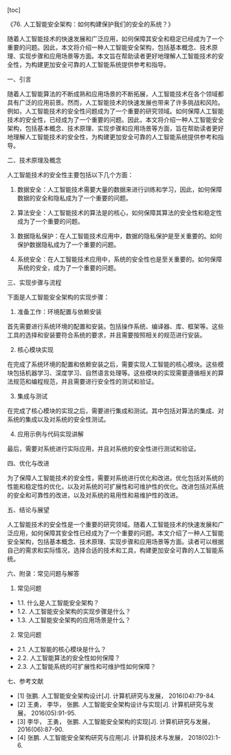 
[toc]                    
                
                
《76. 人工智能安全架构：如何构建保护我们的安全的系统？》

随着人工智能技术的快速发展和广泛应用，如何保障其安全和稳定已经成为了一个重要的问题。因此，本文将介绍一种人工智能安全架构，包括基本概念、技术原理、实现步骤和应用场景等方面。本文旨在帮助读者更好地理解人工智能技术的安全性，为构建更加安全可靠的人工智能系统提供参考和指导。

一、引言

随着人工智能算法的不断成熟和应用场景的不断拓展，人工智能技术在各个领域都具有广泛的应用前景。然而，人工智能技术的快速发展也带来了许多挑战和风险。例如，人工智能技术的安全性问题成为了一个重要的研究领域。如何保障人工智能技术的安全性，已经成为了一个重要的问题。因此，本文将介绍一种人工智能安全架构，包括基本概念、技术原理、实现步骤和应用场景等方面，旨在帮助读者更好地理解人工智能技术的安全性，为构建更加安全可靠的人工智能系统提供参考和指导。

二、技术原理及概念

人工智能技术的安全性主要包括以下几个方面：

1. 数据安全：人工智能技术需要大量的数据来进行训练和学习，因此，如何保障数据的安全和隐私成为了一个重要的问题。

2. 算法安全：人工智能技术的算法是的核心，如何保障其算法的安全性和稳定性成为了一个重要的问题。

3. 数据隐私保护：在人工智能技术应用中，数据的隐私保护是至关重要的。如何保护数据隐私成为了一个重要的问题。

4. 系统安全：在人工智能技术应用中，系统的安全性也是至关重要的。如何保障系统的安全，成为了一个重要的问题。

三、实现步骤与流程

下面是人工智能安全架构的实现步骤：

1. 准备工作：环境配置与依赖安装

首先需要进行系统环境的配置和安装。包括操作系统、编译器、库、框架等。这些工具的选择和安装要符合系统的要求，并且需要按照相关的规范进行安装。

2. 核心模块实现

在完成了系统环境的配置和依赖安装之后，需要实现人工智能的核心模块。这些模块包括机器学习、深度学习、自然语言处理等。这些模块的实现需要遵循相关的算法规范和编程规范，并且需要进行安全性的测试和验证。

3. 集成与测试

在完成了核心模块的实现之后，需要进行集成和测试。其中包括对算法的集成、对系统的集成以及对系统的安全性测试。

4. 应用示例与代码实现讲解

最后，需要对系统进行实际应用，并且对系统的安全性进行测试和验证。

四、优化与改进

为了保障人工智能技术的安全性，需要对系统进行优化和改进。优化包括对系统的性能和稳定性的优化，以及对系统的可扩展性和可维护性的优化。改进包括对系统的安全和可靠性的改进，以及对系统的易用性和易维护性的改进。

五、结论与展望

人工智能技术的安全性是一个重要的研究领域。随着人工智能技术的快速发展和广泛应用，如何保障其安全性已经成为了一个重要的问题。本文介绍了一种人工智能安全架构，包括基本概念、技术原理、实现步骤和应用场景等方面。读者可以根据自己的需求和实际情况，选择合适的技术和工具，构建更加安全可靠的人工智能系统。

六、附录：常见问题与解答

1. 常见问题

- 1.1. 什么是人工智能安全架构？
- 1.2. 人工智能安全架构的实现步骤是什么？
- 1.3. 人工智能安全架构的应用场景是什么？

2. 常见问题

- 2.1. 人工智能的核心模块是什么？
- 2.2. 人工智能算法的安全性如何保障？
- 2.3. 人工智能系统的可扩展性和可维护性如何保障？

七、参考文献

- [1] 张鹏. 人工智能安全架构设计[J]. 计算机研究与发展， 2016(04):79-84.
- [2] 王勇， 李华， 张鹏. 人工智能安全架构设计与实现[J]. 计算机研究与发展， 2016(05):91-95.
- [3] 李华， 王勇， 张鹏. 人工智能安全架构的实现[J]. 计算机研究与发展， 2016(06):87-90.
- [4] 张鹏. 人工智能安全架构研究与应用[J]. 计算机技术与发展， 2018(02):1-6.

